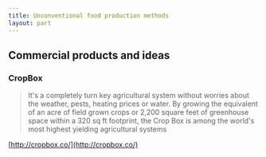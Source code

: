 ```yaml
---
title: Unconventional food production methods
layout: part
---
```


## Commercial products and ideas

### CropBox

>It's a completely turn key agricultural system without worries about the weather, pests, heating prices or water. By growing the equivalent of an acre of field grown crops or 2,200 square feet of greenhouse space within a 320 sq ft footprint, the Crop Box is among the world's most highest yielding agricultural systems

[http://cropbox.co/](http://cropbox.co/)
